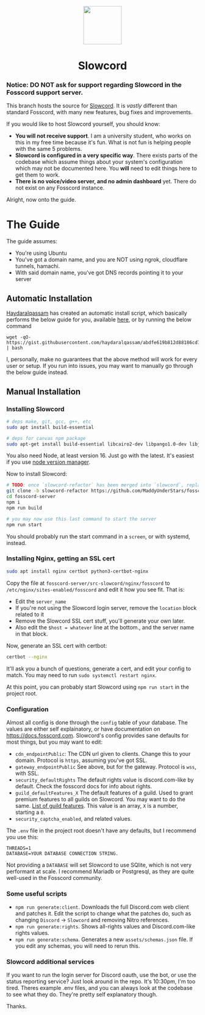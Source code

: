 <p align="center">
	<img width="100" src="https://slowcord.understars.dev/icons/992709344367829040/b58b15cdeee1dddcd3769f78217aca1a.webp?size=96"/>
</p>
<h1 align="center">Slowcord</h1>

### Notice: **DO NOT** ask for support regarding Slowcord in the Fosscord support server.

This branch hosts the source for [Slowcord](https://slowcord.understars.dev). It is *vastly* different than standard Fosscord, with many new features, bug fixes and improvements.

If you would like to host Slowcord yourself, you should know:  
* **You will not receive support**. I am a university student, who works on this in my free time because it's fun. What is not fun is helping people with the same 5 problems.
* **Slowcord is configured in a very specific way**. There exists parts of the codebase which assume things about your system's configuration which may not be documented here. You **will** need to edit things here to get them to work.
* **There is no voice/video server, and no admin dashboard** yet. There do not exist on any Fosscord instance.

Alright, now onto the guide.  
# The Guide

The guide assumes:
* You're using Ubuntu
* You've got a domain name, and you are NOT using ngrok, cloudflare tunnels, hamachi.
* With said domain name, you've got DNS records pointing it to your server

## Automatic Installation
[Haydaralqassam](https://github.com/haydaralqassam) has created an automatic install script, which basically performs the below guide for you, available [here](https://gist.github.com/haydaralqassam/abdfe619b812d88186cd77802280731e), or by running the below command
```
wget -qO- https://gist.githubusercontent.com/haydaralqassam/abdfe619b812d88186cd77802280731e/raw/292fdc8e486d8ef0d5763b89fa03e9c6a907b3a7/install.sh | bash
```

I, personally, make no guarantees that the above method will work for every user or setup. If you run into issues, you may want to manually go through the below guide instead.

## Manual Installation

### Installing Slowcord

```sh
# deps make, git, gcc, g++, etc
sudo apt install build-essential

# deps for canvas npm package
sudo apt-get install build-essential libcairo2-dev libpango1.0-dev libjpeg-dev libgif-dev librsvg2-dev
```

You also need Node, at least version 16. Just go with the latest. It's easiest if you use [node version manager](https://github.com/nvm-sh/nvm).

Now to install Slowcord:
```sh
# TODO: once `slowcord-refactor` has been merged into `slowcord`, replace this line.
git clone -b slowcord-refactor https://github.com/MaddyUnderStars/fosscord-server.git
cd fosscord-server
npm i
npm run build

# you may now use this last command to start the server
npm run start
```

You should probably run the start command in a `screen`, or with systemd, instead.

### Installing Nginx, getting an SSL cert
```sh
sudo apt install nginx certbot python3-certbot-nginx
```

Copy the file at `fosscord-server/src-slowcord/nginx/fosscord` to `/etc/nginx/sites-enabled/fosscord` and edit it how you see fit. That is:
* Edit the `server_name`
* If you're not using the Slowcord login server, remove the `location` block related to it
* Remove the Slowcord SSL cert stuff, you'll generate your own later.
* Also edit the `$host = whatever` line at the bottom., and the server name in that block.

Now, generate an SSL cert with certbot:
```sh
certbot --nginx
```
It'll ask you a bunch of questions, generate a cert, and edit your config to match.
You may need to run `sudo systemctl restart nginx`.

At this point, you can probably start Slowcord using `npm run start` in the project root.

### Configuration
Almost all config is done through the `config` table of your database. The values are either self explainatory, or have documentation on https://docs.fosscord.com. Slowcord's config provides sane defaults for most things, but you may want to edit:
* `cdn_endpointPublic`: The CDN url given to clients. Change this to your domain. Protocol is `https`, assuming you've got SSL.
* `gateway_endpointPublic` See above, but for the gateway. Protocol is `wss`, with SSL.
* `security_defaultRights` The default rights value is discord.com-like by default. Check the fosscord docs for info about rights.
* `guild_defaultFeatures_X` The default features of a guild. Used to grant premium features to all guilds on Slowcord. You may want to do the same. [List of guild features](https://gist.github.com/Techy/ecc60b12e94f8fc8185f09b82aa91dd2). This value is an array, `X` is a number, starting a `0`.
* `security_captcha_enabled`, and related values.

The `.env` file in the project root doesn't have any defaults, but I recommend you use this:
```
THREADS=1
DATABASE=YOUR DATABASE CONNECTION STRING.
```

Not providing a `DATABASE` will set Slowcord to use SQlite, which is not very performant at scale. I recommend Mariadb or Postgresql, as they are quite well-used in the Fosscord community.

### Some useful scripts
* `npm run generate:client`. Downloads the full Discord.com web client and patches it. Edit the script to change what the patches do, such as changing `Discord` -> `Slowcord` and removing Nitro references.
* `npm run generate:rights`. Shows all-rights values and Discord.com-like rights values.
* `npm run generate:schema`. Generates a new `assets/schemas.json` file. If you edit any schemas, you will need to rerun this.

### Slowcord additional services
If you want to run the login server for Discord oauth, use the bot, or use the status reporting service? Just look around in the repo. It's 10:30pm, I'm too tired. Theres example .env files, and you can always look at the codebase to see what they do. They're pretty self explanatory though.

Thanks.